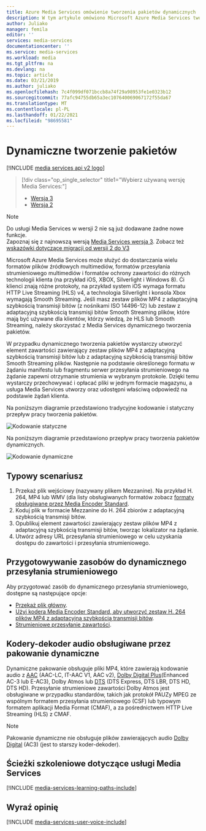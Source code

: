 ```yaml
---
title: Azure Media Services omówienie tworzenia pakietów dynamicznych | Microsoft Docs
description: W tym artykule omówiono Microsoft Azure Media Services tworzenia pakietów dynamicznych.
author: Juliako
manager: femila
editor: ''
services: media-services
documentationcenter: ''
ms.service: media-services
ms.workload: media
ms.tgt_pltfrm: na
ms.devlang: na
ms.topic: article
ms.date: 03/21/2019
ms.author: juliako
ms.openlocfilehash: 7c4f099df071bccb8a74f29a98953fe1e0323b12
ms.sourcegitcommit: 77afc94755db65a3ec107640069067172f55da67
ms.translationtype: MT
ms.contentlocale: pl-PL
ms.lasthandoff: 01/22/2021
ms.locfileid: "98695581"
---
```

# <a name="dynamic-packaging"></a>Dynamiczne tworzenie pakietów

[!INCLUDE [media services api v2 logo](./includes/v2-hr.md)]

> [!div class="op_single_selector" title1="Wybierz używaną wersję Media Services:"]
> * [Wersja 3](../latest/dynamic-packaging-overview.md)
> * [Wersja 2](media-services-dynamic-packaging-overview.md)

> [!NOTE]
> Do usługi Media Services w wersji 2 nie są już dodawane żadne nowe funkcje. <br/>Zapoznaj się z najnowszą wersją [Media Services wersja 3](../latest/index.yml). Zobacz też [wskazówki dotyczące migracji od wersji 2 do V3](../latest/migrate-v-2-v-3-migration-introduction.md)

Microsoft Azure Media Services może służyć do dostarczania wielu formatów plików źródłowych multimediów, formatów przesyłania strumieniowego multimediów i formatów ochrony zawartości do różnych technologii klienta (na przykład iOS, XBOX, Silverlight i Windows 8). Ci klienci znają różne protokoły, na przykład system iOS wymaga formatu HTTP Live Streaming (HLS) v4, a technologia Silverlight i konsola Xbox wymagają Smooth Streaming. Jeśli masz zestaw plików MP4 z adaptacyjną szybkością transmisji bitów (z nośnikami ISO 14496-12) lub zestaw z adaptacyjną szybkością transmisji bitów Smooth Streaming plików, które mają być używane dla klientów, którzy wiedzą, że HLS lub Smooth Streaming, należy skorzystać z Media Services dynamicznego tworzenia pakietów.

W przypadku dynamicznego tworzenia pakietów wystarczy utworzyć element zawartości zawierający zestaw plików MP4 z adaptacyjną szybkością transmisji bitów lub z adaptacyjną szybkością transmisji bitów Smooth Streaming plików. Następnie na podstawie określonego formatu w żądaniu manifestu lub fragmentu serwer przesyłania strumieniowego na żądanie zapewni otrzymanie strumienia w wybranym protokole. Dzięki temu wystarczy przechowywać i opłacać pliki w jednym formacie magazynu, a usługa Media Services utworzy oraz udostępni właściwą odpowiedź na podstawie żądań klienta.

Na poniższym diagramie przedstawiono tradycyjne kodowanie i statyczny przepływ pracy tworzenia pakietów.

![Kodowanie statyczne](./media/media-services-dynamic-packaging-overview/media-services-static-packaging.png)

Na poniższym diagramie przedstawiono przepływ pracy tworzenia pakietów dynamicznych.

![Kodowanie dynamiczne](./media/media-services-dynamic-packaging-overview/media-services-dynamic-packaging.png)

## <a name="common-scenario"></a>Typowy scenariusz

1. Przekaż plik wejściowy (nazywany plikem Mezzanine). Na przykład H. 264, MP4 lub WMV (dla listy obsługiwanych formatów zobacz [formaty obsługiwane przez Media Encoder Standard](media-services-media-encoder-standard-formats.md).
2. Koduj plik w formacie Mezzanine do H. 264 zbiorów z adaptacyjną szybkością transmisji bitów.
3. Opublikuj element zawartości zawierający zestaw plików MP4 z adaptacyjną szybkością transmisji bitów, tworząc lokalizator na żądanie.
4. Utwórz adresy URL przesyłania strumieniowego w celu uzyskania dostępu do zawartości i przesyłania strumieniowego.

## <a name="preparing-assets-for-dynamic-streaming"></a>Przygotowywanie zasobów do dynamicznego przesyłania strumieniowego

Aby przygotować zasób do dynamicznego przesyłania strumieniowego, dostępne są następujące opcje:

- [Przekaż plik główny](media-services-dotnet-upload-files.md).
- [Użyj kodera Media Encoder Standard, aby utworzyć zestaw H. 264 plików MP4 z adaptacyjną szybkością transmisji bitów](media-services-dotnet-encode-with-media-encoder-standard.md).
- [Strumieniowe przesyłanie zawartości](media-services-deliver-content-overview.md).

## <a name="audio-codecs-supported-by-dynamic-packaging"></a>Kodery-dekoder audio obsługiwane przez pakowanie dynamiczne

Dynamiczne pakowanie obsługuje pliki MP4, które zawierają kodowanie audio z [AAC](https://en.wikipedia.org/wiki/Advanced_Audio_Coding) (AAC-LC, IT-AAC V1, AAC v2), [Dolby Digital Plus](https://en.wikipedia.org/wiki/Dolby_Digital_Plus)(Enhanced AC-3 lub E-AC3), Dolby Atmos lub [DTS](https://en.wikipedia.org/wiki/DTS_%28sound_system%29) (DTS Express, DTS LBR, DTS HD, DTS HD). Przesyłanie strumieniowe zawartości Dolby Atmos jest obsługiwane w przypadku standardów, takich jak protokół PAUZy MPEG ze wspólnym formatem przesyłania strumieniowego (CSF) lub typowym formatem aplikacji Media Format (CMAF), a za pośrednictwem HTTP Live Streaming (HLS) z CMAF.

> [!NOTE]
> Pakowanie dynamiczne nie obsługuje plików zawierających audio [Dolby Digital](https://en.wikipedia.org/wiki/Dolby_Digital) (AC3) (jest to starszy koder-dekoder).

## <a name="media-services-learning-paths"></a>Ścieżki szkoleniowe dotyczące usługi Media Services

[!INCLUDE [media-services-learning-paths-include](../../../includes/media-services-learning-paths-include.md)]

## <a name="provide-feedback"></a>Wyraź opinię

[!INCLUDE [media-services-user-voice-include](../../../includes/media-services-user-voice-include.md)]
